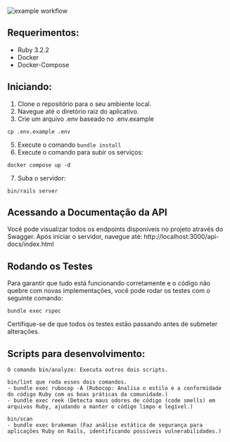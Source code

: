![example workflow](https://github.com/danielnottingham/ypfo/actions/workflows/ci.yml/badge.svg)

## Requerimentos:
- Ruby 3.2.2
- Docker
- Docker-Compose

## Iniciando:
1. Clone o repositório para o seu ambiente local.
2. Navegue até o diretório raiz do aplicativo.
3. Crie um arquivo .env baseado no .env.example
```
cp .env.example .env
```
5. Execute o comando `bundle install`
6. Execute o comando para subir os serviços:
```
docker compose up -d
```
7. Suba o servidor:
```
bin/rails server
```

## Acessando a Documentação da API
Você pode visualizar todos os endpoints disponíveis no projeto através do Swagger. Após iniciar o servidor, navegue até:
http://localhost:3000/api-docs/index.html

## Rodando os Testes
Para garantir que tudo está funcionando corretamente e o código não quebre com novas implementações, você pode rodar os testes com o seguinte comando:
```
bundle exec rspec
```
Certifique-se de que todos os testes estão passando antes de submeter alterações.

## Scripts para desenvolvimento:
```
O comando bin/analyze: Executa outros dois scripts.

bin/lint que roda esses dois comandos.
- bundle exec rubocop -A (Rubocop: Analisa o estilo e a conformidade do código Ruby com as boas práticas da comunidade.)
- bundle exec reek (Detecta maus odores de código (code smells) em arquivos Ruby, ajudando a manter o código limpo e legível.)

bin/scan
- bundle exec brakeman (Faz análise estática de segurança para aplicações Ruby on Rails, identificando possíveis vulnerabilidades.)
```
